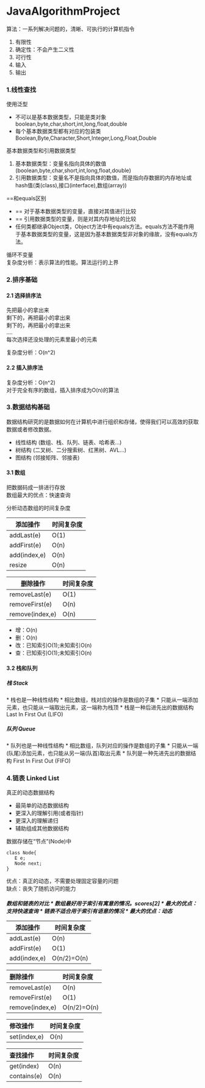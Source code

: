 # JavaAlgorithmProject

算法：一系列解决问题的，清晰、可执行的计算机指令
1. 有限性
2. 确定性：不会产生二义性
3. 可行性
4. 输入
5. 输出

### 1.线性查找
使用泛型
* 不可以是基本数据类型，只能是类对象
 boolean,byte,char,short,int,long,float,double
* 每个基本数据类型都有对应的包装类
 Boolean,Byte,Character,Short,Integer,Long,Float,Double
 
基本数据类型和引用数据类型 
1. 基本数据类型：变量名指向具体的数值(boolean,byte,char,short,int,long,float,double)
2. 引用数据类型：变量名不是指向具体的数值，而是指向存数据的内存地址或hash值(类(class),接口(interface),数组(array))

==和equals区别
* == 对于基本数据类型的变量，直接对其值进行比较
* == 引用数据类型的变量，则是对其内存地址的比较
* 任何类都继承Object类，Object方法中有equals方法。equals方法不能作用于基本数据类型的变量，这是因为基本数据类型非对象的缘故，没有equals方法。

循环不变量<br/>
复杂度分析：表示算法的性能。算法运行的上界

### 2.排序基础
#### 2.1 选择排序法
先把最小的拿出来<br/>
剩下的，再把最小的拿出来<br/>
剩下的，再把最小的拿出来<br/>
....<br/>
每次选择还没处理的元素里最小的元素<br/>

复杂度分析：O(n^2)

#### 2.2 插入排序法

复杂度分析：O(n^2)<br/>
对于完全有序的数组，插入排序成为O(n)的算法

### 3.数据结构基础
数据结构研究的是数据如何在计算机中进行组织和存储，使得我们可以高效的获取数据或者修改数据。
<br/>
* 线性结构 (数组、栈、队列、链表、哈希表...)
* 树结构 (二叉树、二分搜索树、红黑树、AVL...)
* 图结构 (邻接矩阵、邻接表)

#### 3.1 数组
把数据码成一排进行存放<br/>
数组最大的优点：快速查询<br/>

分析动态数组的时间复杂度<br/>

| 添加操作 | 时间复杂度 | 
| ------ | ------ 
| addLast(e) | O(1) | 
| addFirst(e) | O(n) | 
| add(index,e)| O(n) |
| resize| O(n) |

| 删除操作 | 时间复杂度 | 
| ------ | ------ 
| removeLast(e) | O(1) | 
| removeFirst(e) | O(n) | 
| remove(index,e)| O(n) |

* 增：O(n)
* 删：O(n)
* 改：已知索引O(1);未知索引O(n)
* 查：已知索引O(1);未知索引O(n)


#### 3.2 栈和队列
<h5>栈 Stack</h5>
* 栈也是一种线性结构
* 相比数组，栈对应的操作是数组的子集
* 只能从一端添加元素，也只能从一端取出元素，这一端称为栈顶
* 栈是一种后进先出的数据结构 Last In First Out (LIFO)

<h5>队列 Queue</h5>
* 队列也是一种线性结构
* 相比数组，队列对应的操作是数组的子集
* 只能从一端(队尾)添加元素，也只能从另一端(队首)取出元素
* 队列是一种先进先出的数据结构 First In First Out (FIFO)

### 4.链表 Linked List
真正的动态数据结构<br/>
* 最简单的动态数据结构
* 更深入的理解引用(或者指针)
* 更深入的理解递归
* 辅助组成其他数据结构

数据存储在“节点”(Node)中
```$xslt
class Node{
   E e;
   Node next;
}
```
优点：真正的动态，不需要处理固定容量的问题<br/>
缺点：丧失了随机访问的能力

<h5>数组和链表的对比
* 数组最好用于索引有寓意的情况。scores[2]
* 最大的优点：支持快速查询
* 链表不适合用于索引有语意的情况
* 最大的优点：动态

| 添加操作 | 时间复杂度 | 
| ------ | ------ |
| addLast(e) | O(n) | 
| addFirst(e) | O(1) | 
| add(index,e)| O(n/2)=O(n) |

| 删除操作 | 时间复杂度 | 
| :------ | :------ |
| removeLast(e) | O(n) | 
| removeFirst(e) | O(1) | 
| remove(index,e)| O(n/2)=O(n)  |

| 修改操作 | 时间复杂度 | 
| :------ | :------ |
| set(index,e) | O(n) |

| 查找操作 | 时间复杂度 | 
| :------ | :------ |
| get(index) | O(n) |
| contains(e) | O(n) |
